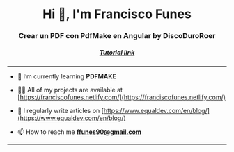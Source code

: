 <h1 align="center">Hi 👋, I'm Francisco Funes</h1>
<h3 align="center">Crear un PDF con PdfMake en Angular by DiscoDuroRoer</h3>
<h5 align="center"><a target="_blank" href="https://www.youtube.com/watch?v=hQRvXhWY8Es">Tutorial link</a></h5>
<hr>

- 🌱 I’m currently learning **PDFMAKE**

- 👨‍💻 All of my projects are available at [https://franciscofunes.netlify.com/](https://franciscofunes.netlify.com/)

- 📝 I regularly write articles on [https://www.equaldev.com/en/blog/](https://www.equaldev.com/en/blog/)

- 📫 How to reach me **ffunes90@gmail.com**

<hr>
<p align="left">
</p>
